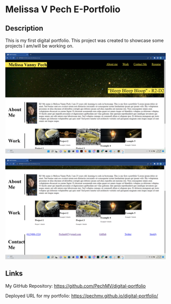 # Melissa V Pech E-Portfolio

## Description
This is my first digital portfolio. This project was created to showcase some projects I am/will be working on. 

![Screenshot of digital portfolio top](./assets/images/Screenshot%201.png)

![Screenshot of digital portfolio bottom](./assets/images/Screenshot%202.png)

## Links 
My GitHub Repository: https://github.com/PechMV/digital-portfolio

Deployed URL for my portfolio: https://pechmv.github.io/digital-portfolio/

